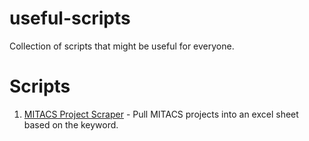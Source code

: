 # useful-scripts

Collection of scripts that might be useful for everyone.

# Scripts

1) [MITACS Project Scraper](https://github.com/SRA-VJTI/useful-scripts/blob/main/mitacs-project-scraper.py) - Pull MITACS projects into an excel sheet based on the keyword.
